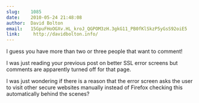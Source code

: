 ```yaml
---
slug:    1085
date:    2010-05-24 21:48:08
author:  David Bolton
email:   15GpuFHoOGXv.HL_kroJ_QGPOM3zH.3gkG11_PB0fKlSkzP5yGsS92oiE5
link:     http://davidbolton.info/
---
```


I guess you have more than two or three people that want to comment!

I was just reading your previous post on better SSL error screens
but comments are apparently turned off for that page.

I was just wondering if there is a reason that the error screen asks
the user to visit other secure websites manually instead of Firefox
checking this automatically behind the scenes?
